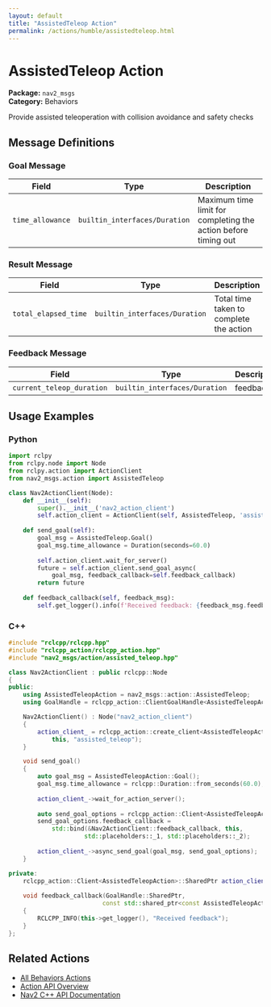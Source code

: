 ```yaml
---
layout: default
title: "AssistedTeleop Action"
permalink: /actions/humble/assistedteleop.html
---
```


# AssistedTeleop Action

**Package:** `nav2_msgs`  
**Category:** Behaviors

Provide assisted teleoperation with collision avoidance and safety checks

## Message Definitions

### Goal Message

| Field | Type | Description |
|-------|------|-------------|
| `time_allowance` | `builtin_interfaces/Duration` | Maximum time limit for completing the action before timing out |


### Result Message

| Field | Type | Description |
|-------|------|-------------|
| `total_elapsed_time` | `builtin_interfaces/Duration` | Total time taken to complete the action |


### Feedback Message

| Field | Type | Description |
|-------|------|-------------|
| `current_teleop_duration` | `builtin_interfaces/Duration` | feedback |



## Usage Examples

### Python

```python
import rclpy
from rclpy.node import Node
from rclpy.action import ActionClient
from nav2_msgs.action import AssistedTeleop

class Nav2ActionClient(Node):
    def __init__(self):
        super().__init__('nav2_action_client')
        self.action_client = ActionClient(self, AssistedTeleop, 'assisted_teleop')
        
    def send_goal(self):
        goal_msg = AssistedTeleop.Goal()
        goal_msg.time_allowance = Duration(seconds=60.0)
        
        self.action_client.wait_for_server()
        future = self.action_client.send_goal_async(
            goal_msg, feedback_callback=self.feedback_callback)
        return future
        
    def feedback_callback(self, feedback_msg):
        self.get_logger().info(f'Received feedback: {feedback_msg.feedback}')
```

### C++

```cpp
#include "rclcpp/rclcpp.hpp"
#include "rclcpp_action/rclcpp_action.hpp"
#include "nav2_msgs/action/assisted_teleop.hpp"

class Nav2ActionClient : public rclcpp::Node
{
public:
    using AssistedTeleopAction = nav2_msgs::action::AssistedTeleop;
    using GoalHandle = rclcpp_action::ClientGoalHandle<AssistedTeleopAction>;

    Nav2ActionClient() : Node("nav2_action_client")
    {
        action_client_ = rclcpp_action::create_client<AssistedTeleopAction>(
            this, "assisted_teleop");
    }

    void send_goal()
    {
        auto goal_msg = AssistedTeleopAction::Goal();
        goal_msg.time_allowance = rclcpp::Duration::from_seconds(60.0);
        
        action_client_->wait_for_action_server();
        
        auto send_goal_options = rclcpp_action::Client<AssistedTeleopAction>::SendGoalOptions();
        send_goal_options.feedback_callback = 
            std::bind(&Nav2ActionClient::feedback_callback, this, 
                     std::placeholders::_1, std::placeholders::_2);
        
        action_client_->async_send_goal(goal_msg, send_goal_options);
    }

private:
    rclcpp_action::Client<AssistedTeleopAction>::SharedPtr action_client_;
    
    void feedback_callback(GoalHandle::SharedPtr, 
                          const std::shared_ptr<const AssistedTeleopAction::Feedback> feedback)
    {
        RCLCPP_INFO(this->get_logger(), "Received feedback");
    }
};
```

## Related Actions

- [All Behaviors Actions](/actions/humble/index.html#behaviors)
- [Action API Overview](/actions/humble/index.html)
- [Nav2 C++ API Documentation](/humble/html/index.html)
